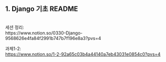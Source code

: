 ## 1. Django 기초 README

<br/>
세션 정리:<br>
https://www.notion.so/0330-Django-9568626e4fa84f2991b747b7f196e8a3?pvs=4 

<br>

과제1-2:<br>
https://www.notion.so/1-2-92a65c03b4a44140a7eb43031e0854c0?pvs=4

<br/>
